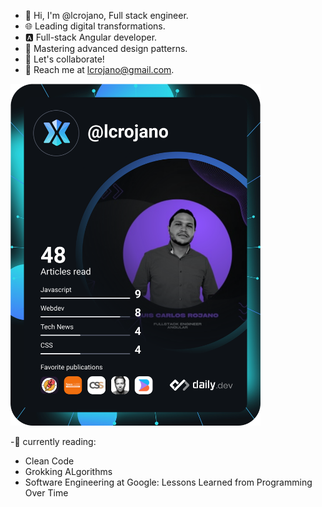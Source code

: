 - 👋 Hi, I'm @lcrojano, Full stack engineer.
- 🌐 Leading digital transformations.
- 🅰️ Full-stack Angular developer.
- 🚀 Mastering advanced design patterns.
- 🤝 Let's collaborate!
- 📧 Reach me at lcrojano@gmail.com.

<a href="https://app.daily.dev/lcrojano"><img src="https://github.com/lcrojano/lcrojano/blob/main/devcard.svg" width="400" alt="luis carlos rojano's Dev Card"/></a>

-📖 currently reading:
 - Clean Code
 - Grokking ALgorithms
 - Software Engineering at Google: Lessons Learned from Programming Over Time
